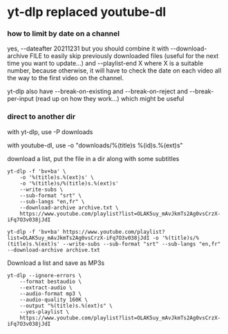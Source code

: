 # yt-dlp replaced youtube-dl


### how to limit by date on a channel 
yes, --dateafter 20211231 but you should combine it with --download-archive FILE to easily skip previously downloaded files (useful for the next time you want to update...) and --playlist-end X where X is a suitable number, because otherwise, it will have to check the date on each video all the way to the first video on the channel.

yt-dlp also have --break-on-existing and --break-on-reject and --break-per-input (read up on how they work...) which might be useful

### direct to another dir
with yt-dlp, use -P downloads

with youtube-dl, use -o "downloads/%(title)s %(id)s.%(ext)s"


download a list, put the file in a dir along with some subtitles
```
yt-dlp -f 'bv+ba' \
    -o '%(title)s.%(ext)s' \
    -o '%(title)s/%(title)s.%(ext)s' 
    --write-subs \
    --sub-format "srt" \
    --sub-langs "en,fr" \
    --download-archive archive.txt \
    https://www.youtube.com/playlist?list=OLAK5uy_mAvJkmTs2Ag0vsCrzX-iFq7O3v038jJdI 

yt-dlp -f 'bv+ba' https://www.youtube.com/playlist?list=OLAK5uy_mAvJkmTs2Ag0vsCrzX-iFq7O3v038jJdI -o '%(title)s/%(title)s.%(ext)s' --write-subs --sub-format "srt" --sub-langs "en,fr" --download-archive archive.txt 
```


Download a list and save as MP3s 
```
yt-dlp --ignore-errors \
    --format bestaudio \
    --extract-audio \
    --audio-format mp3 \
    --audio-quality 160K \
    --output "%(title)s.%(ext)s" \
    --yes-playlist \
    https://www.youtube.com/playlist?list=OLAK5uy_mAvJkmTs2Ag0vsCrzX-iFq7O3v038jJdI
```


